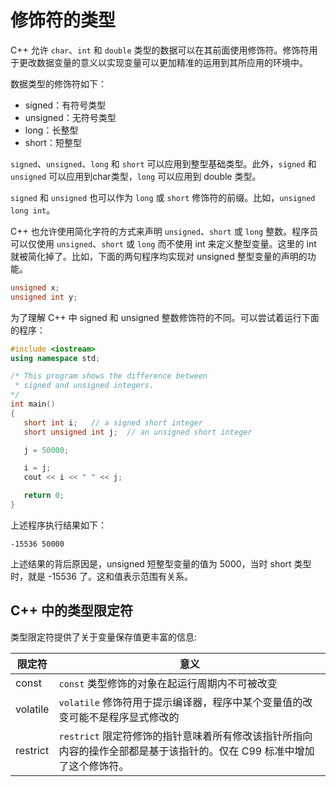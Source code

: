 # 修饰符的类型

C++ 允许 `char`、`int` 和 `double` 类型的数据可以在其前面使用修饰符。修饰符用于更改数据变量的意义以实现变量可以更加精准的运用到其所应用的环境中。

数据类型的修饰符如下：

- signed：有符号类型
- unsigned：无符号类型
- long：长整型
- short：短整型

`signed`、`unsigned`、`long` 和 `short` 可以应用到整型基础类型。此外，`signed` 和 `unsigned` 可以应用到char类型，`long` 可以应用到 double 类型。

`signed` 和 `unsigned` 也可以作为 `long` 或 `short` 修饰符的前缀。比如，`unsigned long int`。

C++ 也允许使用简化字符的方式来声明 `unsigned`、`short` 或 `long` 整数。程序员可以仅使用 `unsigned`、`short` 或 `long` 而不使用 int 来定义整型变量。这里的 int 就被简化掉了。比如，下面的两句程序均实现对 unsigned 整型变量的声明的功能。

```c++
unsigned x;
unsigned int y;
```

为了理解 C++ 中 signed 和 unsigned 整数修饰符的不同。可以尝试着运行下面的程序：

```c++
#include <iostream>
using namespace std;

/* This program shows the difference between
 * signed and unsigned integers.
*/
int main()
{
   short int i;   // a signed short integer
   short unsigned int j;  // an unsigned short integer

   j = 50000;

   i = j;
   cout << i << " " << j;

   return 0;
}
```

上述程序执行结果如下：

```
-15536 50000
```

上述结果的背后原因是，unsigned 短整型变量的值为 5000，当时 short 类型时，就是 -15536 了。这和值表示范围有关系。

## C++ 中的类型限定符

类型限定符提供了关于变量保存值更丰富的信息:

| 限定符   | 意义                                                         |
| -------- | ------------------------------------------------------------ |
| const    | `const` 类型修饰的对象在起运行周期内不可被改变             |
| volatile | `volatile` 修饰符用于提示编译器，程序中某个变量值的改变可能不是程序显式修改的 |
| restrict | `restrict` 限定符修饰的指针意味着所有修改该指针所指向内容的操作全部都是基于该指针的。仅在 C99 标准中增加了这个修饰符。 |